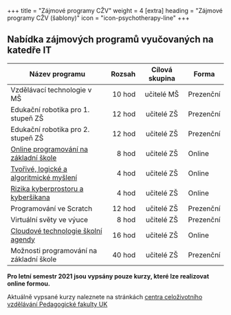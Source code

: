 +++
title = "Zájmové programy CŽV"
weight = 4
[extra]
heading = "Zájmové programy CŽV (šablony)"
icon = "icon-psychotherapy-line"
+++

## Nabídka zájmových programů vyučovaných na katedře IT

| Název programu                               | Rozsah | Cílová skupina |Forma      |
| -------------------------------------------- | ------:|:--------------:| --------- |
| Vzdělávací technologie v MŠ                  | 10 hod | učitelé MŠ     | Prezenční |
| Edukační robotika pro 1. stupeň ZŠ           | 12 hod | učitelé ZŠ     | Prezenční |
| Edukační robotika pro 2. stupeň ZŠ           | 12 hod | učitelé ZŠ     | Prezenční |
| [Online programování na základní škole][4]   |  8 hod | učitelé ZŠ     | Online    |
| [Tvořivé, logické a algoritmické myšlení][5] |  4 hod | učitelé ZŠ     | Online    |
| [Rizika kyberprostoru a kyberšikana][6]      |  4 hod | učitelé ZŠ     | Online    |
| Programování ve Scratch                      | 12 hod | učitelé ZŠ     | Prezenční |
| Virtuální světy ve výuce                     |  8 hod | učitelé ZŠ     | Prezenční |
| [Cloudové technologie školní agendy][9]      | 16 hod | učitelé ZŠ     | Online    |
| Možnosti programování na základní škole      | 40 hod | učitelé ZŠ     | Prezenční |


 **Pro letní semestr 2021 jsou vypsány pouze kurzy, které lze realizovat online formou.**

Aktuálně vypsané kurzy naleznete na stránkách [centra celoživotního vzdělávání Pedagogické fakulty UK][sablony]



[sablony]: https://pages.pedf.cuni.cz/czv/zajmove-kurzy/nabidka-zajmovych-programu/

[4]: https://is.cuni.cz/studium/prijimacky/index.php?do=detail_kurz&cid=6948
[5]: https://is.cuni.cz/studium/prijimacky/index.php?do=detail_kurz&cid=6949
[6]: https://is.cuni.cz/studium/prijimacky/index.php?do=detail_kurz&cid=6950
[9]: https://is.cuni.cz/studium/prijimacky/index.php?do=detail_kurz&cid=6951
